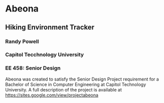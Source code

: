 # Abeona
## Hiking Environment Tracker
### Randy Powell
### Capitol Tecchnology University
### EE 458: Senior Design

Abeona was created to satisfy the Senior Design Project requirement for a Bachelor of Science in Computer Engineering at Capitol Technology University. 
A full description of the project is available at https://sites.google.com/view/projectabeona
